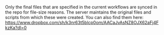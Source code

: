 Only the final files that are specified in the current workflows are synced in the repo for file-size reasons.
The server maintains the original files and scripts from which these were created.
You can also find them here: https://www.dropbox.com/sh/k3nr63t5blcp0om/AACaJvAsNZ8OJX62aFj4FkzKa?dl=0